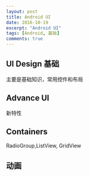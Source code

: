 ```yaml
---
layout: post
title: Android UI
date: 2016-10-19
excerpt: "Android UI"
tags: [Android, 基础]
comments: true
---
```


## UI Design 基础
主要是基础知识，常用控件和布局

## Advance UI
新特性

## Containers
RadioGroup,ListView, GridView

## 动画
